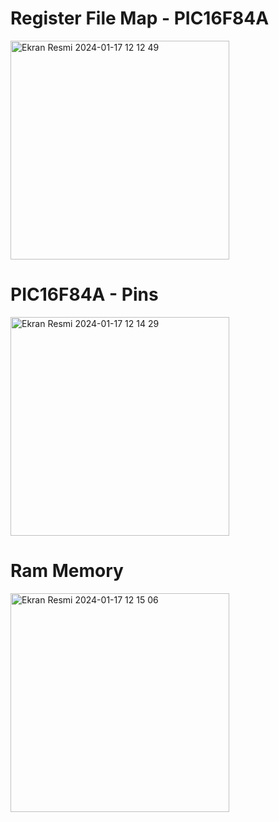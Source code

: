 # Register File Map - PIC16F84A

<img width="350" alt="Ekran Resmi 2024-01-17 12 12 49" src="https://github.com/sensoyyasin/pic16f84a/assets/73845925/2aea7762-7cfa-422f-90b0-467ac91c797d">

# PIC16F84A - Pins

<img width="350" alt="Ekran Resmi 2024-01-17 12 14 29" src="https://github.com/sensoyyasin/pic16f84a/assets/73845925/5103edba-37d3-452f-811a-14cf1b272b13">

# Ram Memory

<img width="350" alt="Ekran Resmi 2024-01-17 12 15 06" src="https://github.com/sensoyyasin/pic16f84a/assets/73845925/789e15f8-7ebe-4f2e-b5fa-68fc42109703">
